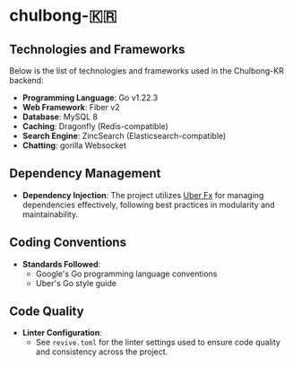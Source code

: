 # chulbong-:kr:

## Technologies and Frameworks

Below is the list of technologies and frameworks used in the Chulbong-KR backend:

- **Programming Language**: Go v1.22.3
- **Web Framework**: Fiber v2
- **Database**: MySQL 8
- **Caching**: Dragonfly (Redis-compatible)
- **Search Engine**: ZincSearch (Elasticsearch-compatible)
- **Chatting**: gorilla Websocket

## Dependency Management

- **Dependency Injection**: The project utilizes [Uber Fx](https://github.com/uber-go/fx) for managing dependencies effectively, following best practices in modularity and maintainability.

## Coding Conventions

- **Standards Followed**:
  - Google's Go programming language conventions
  - Uber's Go style guide

## Code Quality

- **Linter Configuration**:
  - See `revive.toml` for the linter settings used to ensure code quality and consistency across the project.
